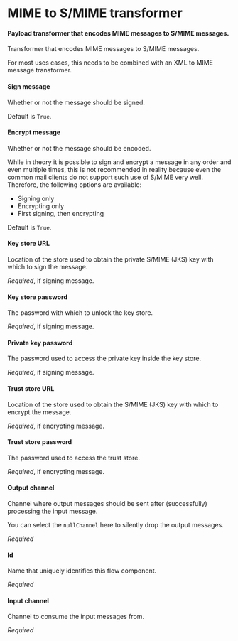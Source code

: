 # MIME to S/MIME transformer
#### Payload transformer that encodes MIME messages to S/MIME messages.
Transformer that encodes MIME messages to S/MIME messages.

For most uses cases, this needs to be combined with an XML to MIME message transformer.

#### Sign message
Whether or not the message should be signed.

Default is <code>True</code>.


#### Encrypt message
Whether or not the message should be encoded.

While in theory it is possible to sign and encrypt a message in any order and even multiple times, this is not recommended in reality because even the common mail clients do not support such use of S/MIME very well.
Therefore, the following options are available:
- Signing only
- Encrypting only
- First signing, then encrypting

Default is <code>True</code>.


#### Key store URL
Location of the store used to obtain the private S/MIME (JKS) key with which to sign the message.

<i>Required</i>, if signing message.


#### Key store password
The password with which to unlock the key store.

<i>Required</i>, if signing message.


#### Private key password
The password used to access the private key inside the key store.

<i>Required</i>, if signing message.


#### Trust store URL
Location of the store used to obtain the S/MIME (JKS) key with which to encrypt the message.

<i>Required</i>, if encrypting message.

#### Trust store password
The password used to access the trust store.

<i>Required</i>, if encrypting message.


#### Output channel
Channel where output messages should be sent after (successfully) processing the input message.

You can select the <code>nullChannel</code> here to silently drop the output messages.

<i>Required</i>

#### Id
Name that uniquely identifies this flow component.

<i>Required</i>

#### Input channel
Channel to consume the input messages from.

<i>Required</i>

